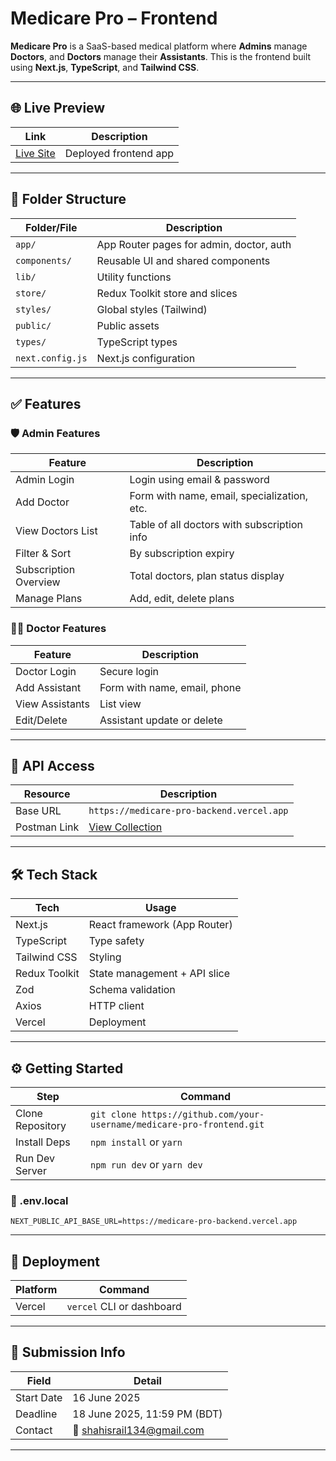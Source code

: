 
# Medicare Pro – Frontend

**Medicare Pro** is a SaaS-based medical platform where **Admins** manage **Doctors**,
and **Doctors** manage their **Assistants**. This is the frontend built 
using **Next.js**, **TypeScript**, and **Tailwind CSS**.

---

## 🌐 Live Preview

| Link | Description |
|------|-------------|
| [Live Site](https://medicare-pro-rust.vercel.app) | Deployed frontend app |

---

## 📁 Folder Structure

| Folder/File         | Description                                |
|---------------------|--------------------------------------------|
| `app/`              | App Router pages for admin, doctor, auth   |
| `components/`       | Reusable UI and shared components          |
| `lib/`              | Utility functions                          |
| `store/`            | Redux Toolkit store and slices             |
| `styles/`           | Global styles (Tailwind)                   |
| `public/`           | Public assets                              |
| `types/`            | TypeScript types                           |
| `next.config.js`    | Next.js configuration                      |

---

## ✅ Features

### 🛡️ Admin Features

| Feature                     | Description                                  |
|-----------------------------|----------------------------------------------|
| Admin Login                 | Login using email & password                 |
| Add Doctor                  | Form with name, email, specialization, etc.  |
| View Doctors List           | Table of all doctors with subscription info  |
| Filter & Sort               | By subscription expiry                       |
| Subscription Overview       | Total doctors, plan status display           |
| Manage Plans                | Add, edit, delete plans                      |

### 🧑‍⚕️ Doctor Features

| Feature          | Description                             |
|------------------|-----------------------------------------|
| Doctor Login     | Secure login                            |
| Add Assistant    | Form with name, email, phone            |
| View Assistants  | List view                               |
| Edit/Delete      | Assistant update or delete              |

---

## 🧪 API Access

| Resource     | Description                      |
|--------------|----------------------------------|
| Base URL     | `https://medicare-pro-backend.vercel.app` |
| Postman Link | [View Collection](https://www.postman.com/trilia-devshare-team/frontend-task/collection/5g3lx5c/doctor-managements?action=share) |

---

## 🛠️ Tech Stack

| Tech         | Usage                            |
|--------------|----------------------------------|
| Next.js      | React framework (App Router)     |
| TypeScript   | Type safety                      |
| Tailwind CSS | Styling                          |
| Redux Toolkit| State management + API slice     |
| Zod          | Schema validation                |
| Axios        | HTTP client                      |
| Vercel       | Deployment                       |

---

## ⚙️ Getting Started

| Step             | Command                                  |
|------------------|------------------------------------------|
| Clone Repository | `git clone https://github.com/your-username/medicare-pro-frontend.git` |
| Install Deps     | `npm install` or `yarn`                  |
| Run Dev Server   | `npm run dev` or `yarn dev`              |

### 📄 .env.local

```env
NEXT_PUBLIC_API_BASE_URL=https://medicare-pro-backend.vercel.app
````

---

## 🏁 Deployment

| Platform | Command                   |
| -------- | ------------------------- |
| Vercel   | `vercel` CLI or dashboard |

---

## 📅 Submission Info

| Field      | Detail                                                       |
| ---------- | ------------------------------------------------------------ |
| Start Date | 16 June 2025                                                 |
| Deadline   | 18 June 2025, 11:59 PM (BDT)                                 |
| Contact    | 📧 [shahisrail134@gmail.com](mailto:shahisrail134@gmail.com) |

---
